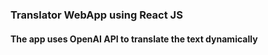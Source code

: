 
### Translator WebApp using React JS
#### The app uses OpenAI API to translate the text dynamically
